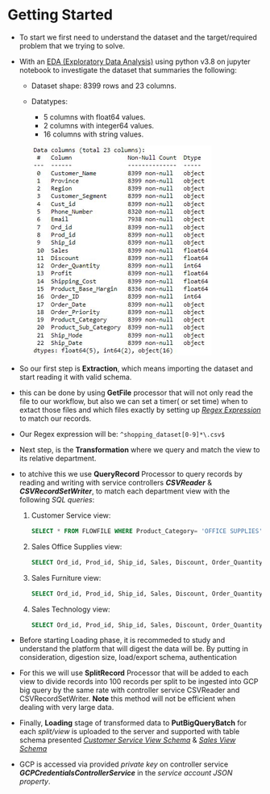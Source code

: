 # Getting Started

* To start we first need to understand the dataset and the target/required problem that we trying to solve.
* With an [EDA (Exploratory Data Analysis)](EDA_shopping_dataset.ipynb) using python v3.8 on jupyter notebook to investigate the dataset that summaries the following:
  * Dataset shape: 8399 rows and 23 columns.
  * Datatypes:
    * 5 columns with float64 values.
    * 2 columns with integer64 values.
    * 16 columns with string values.

    ![Screenshot](Images/dataset_info.JPG)

* So our first step is **Extraction**, which means importing the dataset and start reading it with valid schema.
* this can be done by using **GetFile** processor that will not only read the file to our workflow, but also we can set a timer( or set time) when to extact those files and which files exactly by setting up [_Regex Expression_](https://github.com/ziishaned/learn-regex/blob/master/README.md) to match our records.
* Our Regex expression will be: `^shopping_dataset[0-9]*\.csv$`
* Next step, is the **Transformation** where we query and match the view to its relative department.
* to atchive this we use **QueryRecord** Processor to query records by reading and writing with service controllers _**CSVReader**_ & _**CSVRecordSetWriter**_, to match each department view with the following _SQL queries_:
  1. Customer Service view:

      ```sql
      SELECT * FROM FLOWFILE WHERE Product_Category= 'OFFICE SUPPLIES'
      ```

  2. Sales Office Supplies view:

      ```sql
      SELECT Ord_id, Prod_id, Ship_id, Sales, Discount, Order_Quantity, Profit, Shipping_Cost, Product_Base_Margin, Order_ID, Order_Date, Order_Priority, Product_Sub_Category, Ship_Mode, Ship_Date FROM FLOWFILE WHERE Product_Category = 'OFFICE SUPPLIES'
      ```

  3. Sales Furniture view:
  
      ```sql
      SELECT Ord_id, Prod_id, Ship_id, Sales, Discount, Order_Quantity, Profit, Shipping_Cost, Product_Base_Margin, Order_ID, Order_Date, Order_Priority, Product_Sub_Category, Ship_Mode, Ship_Date FROM FLOWFILE WHERE Product_Category = 'FURNITURE
      ```
  
  4. Sales Technology view:
  
      ```sql
      SELECT Ord_id, Prod_id, Ship_id, Sales, Discount, Order_Quantity, Profit, Shipping_Cost, Product_Base_Margin, Order_ID, Order_Date, Order_Priority, Product_Sub_Category, Ship_Mode, Ship_Date FROM FLOWFILE WHERE Product_Category = 'TECHNOLOGY’
      ```

* Before starting Loading phase, it is recommeded to study and understand the platform that will digest the data will be. By putting in consideration, digestion size, load/export schema, authentication
* For this we will use **SplitRecord** Processor that will be added to each view to divide records into 100 records per split to be ingested into GCP big query by the same rate with controller service CSVReader and CSVRecordSetWriter. **Note** this method will not be efficient when dealing with very large data.
* Finally, **Loading** stage of transformed data to **PutBigQueryBatch** for each _split/view_ is uploaded to the server and supported with table schema presented [_Customer Service View Schema_](CustomerServiceViewSchema.JSON) & [_Sales View Schema_](SalesViewSchema.JSON)
* GCP is accessed via provided _private key_ on controller service **_GCPCredentialsControllerService_** in the _service account JSON property_.

